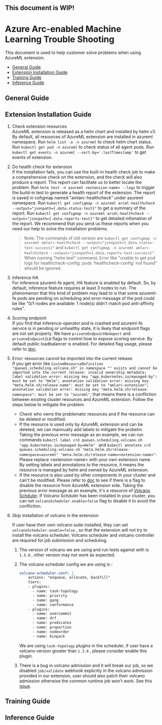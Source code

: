 ## This document is WIP!
# Azure Arc-enabled Machine Learning Trouble Shooting
This document is used to help customer solve problems when using AzureML extension. 
* [General Guide](#general-guide)
* [Extension Installation Guide](#extension-installation-guide)
* [Training Guide](#training-guide)
* [Inference Guide](#inference-guide)


## General Guide

## Extension Installation Guide

1. Check extension resources   
    AzureML extension is released as a helm chart and installed by helm v3. By default, all resources of AzureML extension are installed in azureml namespace. Run ```helm list -a -n azureml``` to check helm chart status. Run ```kubectl get pod -n azureml``` to check status of all agent pods. Run ```kubectl get events -n azureml --sort-by='.lastTimestamp'``` to get events of extension.
1. Do health check for extension   
    If the installation fails, you can use the built-in health check job to make a comprehensive check on the extension, and the check will also produce a report. This report can facilitate us to better locate the problem. Run ```helm test -n azureml <extension-name> --logs``` to trigger the build-in test to generate a health report of the extension. The report is saved in cofigmap named "amlarc-healthcheck" under azureml namespace. Run ```kubectl get configmap -n azureml arcml-healthcheck --output="jsonpath={.data.status-test}"``` to get a summary of the report. Run ```kubectl get configmap -n azureml arcml-healthcheck --output="jsonpath={.data.reports-test}"``` to get detailed infomation of the report. We recommend that you send us these reports when you need our help to solve the installation problems.
    > Note: The commands of old version are  ```kubectl get configmap -n azureml amlarc-healthcheck --output="jsonpath={.data.status-test-success}"``` and ```kubectl get configmap -n azureml amlarc-healthcheck --output="jsonpath={.data.reports-test-success}"```. When running "helm test" command, Error like "unable to get pod logs for healthcheck-config: pods 'healthcheck-config' not found" should be ignored. 
1. Inference HA  
    For inference azureml-fe agent, HA feature is enabled by default. So, by default, inference feature requires at least 3 nodes to run. The phenomenon that this kind of problem may lead to is that some azureml-fe pods are pending on scheduling and error message of the pod could be like "0/1 nodes are available: 1 node(s) didn't match pod anti-affinity rules".
1. Scoring endpoint  
    If you find that inference-operator pod is crashed and azureml-fe service is in pending or unhealthy state, it is likely that endpoint flags are not set properly. We have ```privateEndpointNodeport``` and ```privateEndpointILB``` flags to control how to expose scoring service. By default public loadbalancer is enabled. For detailed flag usage, please refer to [doc](./deploy-extension.md#review-azureml-deployment-configuration-settings).
1. Error: resources cannot be imported into the current release  
    If you get error like ```CustomResourceDefinition "queues.scheduling.volcano.sh" in namespace "" exists and cannot be imported into the current release: invalid ownership metadata; label validation error: missing key "app.kubernetes.io/managed-by": must be set to "Helm"; annotation validation error: missing key "meta.helm.sh/release-name": must be set to "amlarc-extension"; annotation validation error: missing key "meta.helm.sh/release-namespace": must be set to "azureml"```, that means there is a confliction between existing cluster resources and AzureML extension. Follow the steps below to mitigate the problem.
    * Check who owns the problematic resources and if the resource can be deleted or modified. 
    * If the resource is used only by AzureML extension and can be deleted, we can mannually add labels to mitigate the probelm. Taking the previous error message as an example, we can run commands ```kubectl label crd queues.scheduling.volcano.sh "app.kubernetes.io/managed-by=Helm" ``` and ```kubectl annotate crd queues.scheduling.volcano.sh "meta.helm.sh/release-namespace=azureml" "meta.helm.sh/release-name=<extension-name>"```. Please replace \<extension-name\> with your own extension name. By setting labels and annotations to the resource, it means the resource is managed by helm and owned by AzureML extension. 
    * If the resource is also used by other components in your cluster and can't be modified. Please refer to [doc](./deploy-extension.md#review-azureml-deployment-configuration-settings) to see if there is a flag to disable the resource from AzureML extension side. Taking the previous error message as an example, it's a resource of [Volcano Schduler](https://github.com/volcano-sh/volcano). If Volcano Schduler has been installed in your cluster, you can set ```volcanoScheduler.enable=false``` flag to disable it to avoid the confliction.


4. Skip installation of volcano in the extension
   
   If user have their own volcano suite installed, they can set `volcanoScheduler.enable=false` , so that the extension will not try to install the volcano scheduler. Volcano scheduler and volcano controller are required for job submission and scheduling.

    1. The version of volcano we are using and run tests against with is `1.5.0` , other version may not work as expected.
    2. The volcano scheduler config we are using is :
    
        ```yaml
        volcano-scheduler.conf: |
            actions: "enqueue, allocate, backfill"
            tiers:
            - plugins:
              - name: task-topology
              - name: priority
              - name: gang
              - name: conformance
            - plugins:
              - name: overcommit
              - name: drf
              - name: predicates
              - name: proportion
              - name: nodeorder
              - name: binpack
        ```
    
        We are using `task-topology` plugins in the scheduler, if user have a volcano version greater than `1.3.0` , please consider enable this plugin.
    
    3. There is a bug in volcano admission and it will break our job, so we disabled `job/validate` webhook explicitly in the volcano admission provided in our extension, user should also patch their volcano admission otherwise the common runtime job won’t work.
    See this [issue](https://github.com/volcano-sh/volcano/issues/1680).

## Training Guide

## Inference Guide





